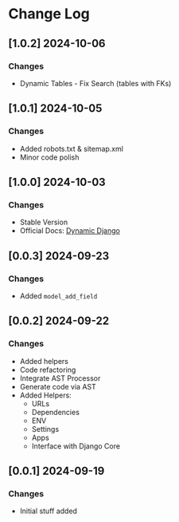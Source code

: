 # Change Log

## [1.0.2] 2024-10-06
### Changes

- Dynamic Tables - Fix Search (tables with FKs)

## [1.0.1] 2024-10-05
### Changes

- Added robots.txt & sitemap.xml 
- Minor code polish 

## [1.0.0] 2024-10-03
### Changes

- Stable Version
- Official Docs: [Dynamic Django](https://app-generator.dev/docs/developer-tools/dynamic-django/index.html)

## [0.0.3] 2024-09-23
### Changes

- Added `model_add_field`

## [0.0.2] 2024-09-22
### Changes

- Added helpers
- Code refactoring
- Integrate AST Processor
- Generate code via AST
- Added Helpers:
  - URLs
  - Dependencies
  - ENV
  - Settings 
  - Apps
  - Interface with Django Core 

## [0.0.1] 2024-09-19
### Changes

- Initial stuff added


